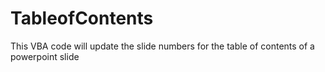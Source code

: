 # TableofContents
This VBA code will update the slide numbers for the table of contents of a powerpoint slide

